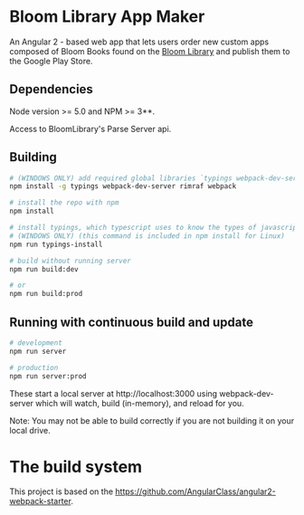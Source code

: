 # Bloom Library App Maker

An Angular 2 - based web app that lets users order new custom apps composed of Bloom Books found on the [Bloom Library](http://bloomlibrary.org) and publish them to the Google Play Store.

## Dependencies
Node version >= 5.0 and NPM >= 3**.

Access to BloomLibrary's Parse Server api.

## Building
```bash
# (WINDOWS ONLY) add required global libraries `typings webpack-dev-server rimraf webpack`
npm install -g typings webpack-dev-server rimraf webpack

# install the repo with npm
npm install

# install typings, which typescript uses to know the types of javascript libraries
# (WINDOWS ONLY) (this command is included in npm install for Linux)
npm run typings-install

# build without running server
npm run build:dev

# or
npm run build:prod
```

## Running with continuous build and update

```bash
# development
npm run server

# production
npm run server:prod
```
These start a local server at http://localhost:3000 using webpack-dev-server which will watch, build (in-memory), and reload for you.

Note: You may not be able to build correctly if you are not building it on your local drive.

# The build system
This project is based on the https://github.com/AngularClass/angular2-webpack-starter.
